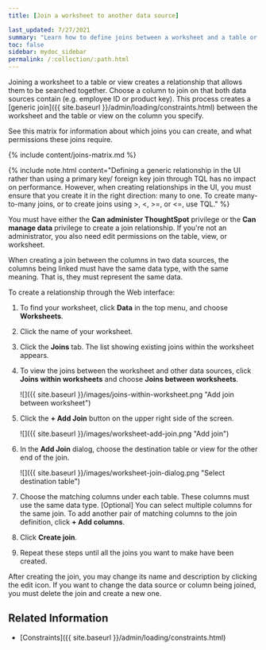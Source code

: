 ```yaml
---
title: [Join a worksheet to another data source]

last_updated: 7/27/2021
summary: "Learn how to define joins between a worksheet and a table or view."
toc: false
sidebar: mydoc_sidebar
permalink: /:collection/:path.html
---
```


Joining a worksheet to a table or view creates a relationship that allows them to be searched together. Choose a column to join on that both data sources contain (e.g. employee ID or product key). This process creates a [generic join]({{ site.baseurl }}/admin/loading/constraints.html) between the worksheet and the  table or view on the column you specify.

See this matrix for information about which joins you can create, and what permissions these joins require.

{% include content/joins-matrix.md %}

{% include note.html content="Defining a generic relationship in the UI rather than using a primary key/ foreign key join through TQL has no impact on performance. However, when creating relationships in the UI, you must ensure that you create it in the right direction: many to one. To create many-to-many joins, or to create joins using >, <, >=, or <=, use TQL." %}

You must have either the **Can administer ThoughtSpot** privilege or the **Can manage data** privilege to create a join relationship. If you're not an administrator, you also need edit permissions on the table, view, or worksheet.

When creating a join between the columns in two data sources, the columns being linked must have the same data type, with the same meaning. That is, they must represent the same data.

To create a relationship through the Web interface:

1. To find your worksheet, click **Data** in the top menu, and choose **Worksheets**.

2. Click the name of your worksheet.

3. Click the **Joins** tab. The list showing existing joins within the worksheet appears.

4. To view the joins between the worksheet and other data sources, click **Joins within worksheets** and choose **Joins between worksheets**.

   ![]({{ site.baseurl }}/images/joins-within-worksheet.png "Add join between worksheet")

5. Click the **+ Add Join** button on the upper right side of the screen.

   ![]({{ site.baseurl }}/images/worksheet-add-join.png "Add join")

6. In the **Add Join** dialog, choose the destination table or view for the other end of the join.

   ![]({{ site.baseurl }}/images/worksheet-join-dialog.png "Select destination table")

7. Choose the matching columns under each table. These columns must use the same data type. [Optional] You can select multiple columns for the same join. To add another pair of matching columns to the join definition, click **+ Add columns**.

8. Click **Create join**.

9. Repeat these steps until all the joins you want to make have been created.

After creating the join, you may change its name and description by clicking the edit icon. If you want to change the data source or column being joined, you must delete the join and create a new one.

## Related Information

-   [Constraints]({{ site.baseurl }}/admin/loading/constraints.html)
